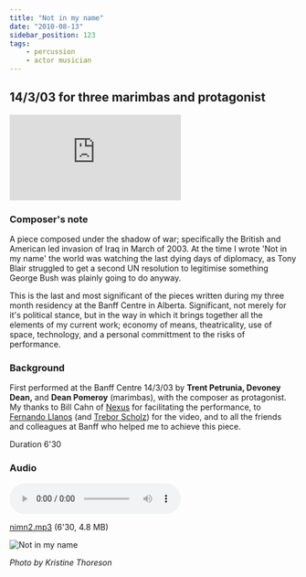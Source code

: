```yaml
---
title: "Not in my name"
date: "2010-08-13"
sidebar_position: 123
tags:
    - percussion
    - actor musician
---
```

## 14/3/03 for three marimbas and protagonist

<iframe class="youtube-video" src="https://www.youtube.com/embed/rhoeNuYNdwc" title="YouTube video player" frameBorder="0" allow="accelerometer; autoplay; clipboard-write; encrypted-media; gyroscope; picture-in-picture; web-share" referrerpolicy="strict-origin-when-cross-origin" allowFullScreen></iframe>

### Composer's note

A piece composed under the shadow of war; specifically the British and American led invasion of Iraq in March of 2003. At the time I wrote 'Not in my name' the world was watching the last dying days of diplomacy, as Tony Blair struggled to get a second UN resolution to legitimise something George Bush was plainly going to do anyway.

This is the last and most significant of the pieces written during my three month residency at the Banff Centre in Alberta. Significant, not merely for it's political stance, but in the way in which it brings together all the elements of my current work; economy of means, theatricality, use of space, technology, and a personal committment to the risks of performance.

### Background

First performed at the Banff Centre 14/3/03 by **Trent Petrunia, Devoney Dean,** and **Dean Pomeroy** (marimbas), with the composer as protagonist. My thanks to Bill Cahn of [Nexus](http://www.nexuspercussion.com/) for facilitating the performance, to [Fernando Llanos](http://www.fllanos.com/) (and [Trebor Scholz](http://www.molodiez.org/)) for the video, and to all the friends and colleagues at Banff who helped me to achieve this piece.

Duration 6'30


### Audio

<audio controls>
  <source src="/catalog/nimn2.mp3"/>
</audio>

[nimn2.mp3](pathname:///catalog/nimn2.mp3) (6'30, 4.8 MB)


![](/img/nimn.jpg "Not in my name")

_Photo by Kristine Thoreson_
